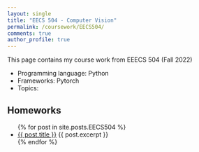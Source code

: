 ```yaml
---
layout: single
title: "EECS 504 - Computer Vision"
permalink: /coursework/EECS504/
comments: true
author_profile: true
---
```


This page contains my course work from EEECS 504 (Fall 2022)

- Programming language: Python
- Frameworks: Pytorch
- Topics:

## Homeworks

<ul>
  {% for post in site.posts.EECS504 %}
    <li>
      <a href="{{ post.url }}">{{ post.title }}</a>
      {{ post.excerpt }}
    </li>
  {% endfor %}
</ul>
